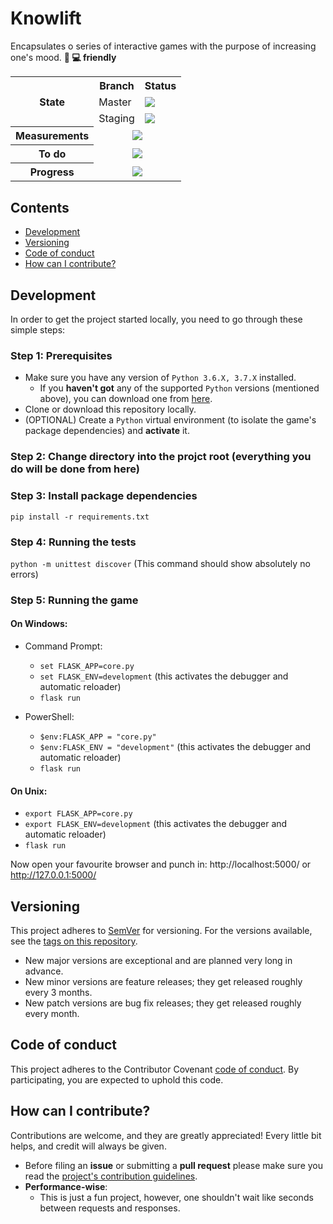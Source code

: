 # Knowlift

Encapsulates o series of interactive games with the purpose of increasing one's mood. **:iphone: :computer: friendly**

<table>
  <tr>
    <th rowspan="3">State</th>
    <th>Branch</th>
    <th>Status</th>
  </tr>
  <tr>
    <td>Master</td>
    <td>
      <a href="https://travis-ci.com/mariusmucenicu/knowlift/branches">
        <img src="https://travis-ci.com/mariusmucenicu/knowlift.svg?branch=master"></a>
    </td>
  </tr>
  <tr>
    <td>Staging</td>
    <td>
      <a href="https://travis-ci.com/mariusmucenicu/knowlift/branches">
        <img src="https://travis-ci.com/mariusmucenicu/knowlift.svg?branch=staging"></a>
    </td>
  </tr>
  <tr>
    <th>Measurements</th>
    <td colspan="2" align="center">
      <a href="https://codecov.io/gh/mariusmucenicu/knowlift">
        <img src="https://codecov.io/gh/mariusmucenicu/knowlift/branch/master/graph/badge.svg"></a>
    </td>
  </tr>
  <tr>
    <th>To do</th>
    <td colspan="2" align="center">
      <a href="https://github.com/mariusmucenicu/knowlift/issues">
        <img src="https://img.shields.io/github/issues/mariusmucenicu/knowlift.svg"></a>
    </td>
  </tr>
  <tr>
    <th>Progress</th>
    <td colspan="2" align="center">
      <a href="https://github.com/mariusmucenicu/knowlift/compare/1.0.0...master">
        <img src="https://img.shields.io/github/commits-since/mariusmucenicu/knowlift/1.0.0.svg"></a>
    </td>
  </tr>
</table>

## Contents
+ [Development](https://github.com/mariusmucenicu/knowlift#development)
+ [Versioning](https://github.com/mariusmucenicu/knowlift#versioning)
+ [Code of conduct](https://github.com/mariusmucenicu/knowlift#code-of-conduct)
+ [How can I contribute?](https://github.com/mariusmucenicu/knowlift#how-can-i-contribute)

## Development
In order to get the project started locally, you need to go through these simple steps:

### Step 1: Prerequisites
+ Make sure you have any version of `Python 3.6.X, 3.7.X` installed.
    + If you **haven't got** any of the supported `Python` versions (mentioned above), you can download one from [here](https://www.python.org/).
+ Clone or download this repository locally.
+ (OPTIONAL) Create a `Python` virtual environment (to isolate the game's package dependencies) and **activate** it.

### Step 2: Change directory into the projct root (everything you do will be done from here)

### Step 3: Install package dependencies
```pip install -r requirements.txt```

### Step 4: Running the tests
```python -m unittest discover``` (This command should show absolutely no errors)

### Step 5: Running the game
#### On Windows:
+ Command Prompt:
    + ```set FLASK_APP=core.py```
    + ```set FLASK_ENV=development``` (this activates the debugger and automatic reloader)
    + ```flask run```

+ PowerShell:
    + ```$env:FLASK_APP = "core.py"```
    + ```$env:FLASK_ENV = "development"``` (this activates the debugger and automatic reloader)
    + ```flask run```

#### On Unix:
+ ```export FLASK_APP=core.py```
+ ```export FLASK_ENV=development``` (this activates the debugger and automatic reloader)
+ ```flask run```

Now open your favourite browser and punch in: http://localhost:5000/ or http://127.0.0.1:5000/

## Versioning
This project adheres to [SemVer](http://semver.org/) for versioning.
For the versions available, see the [tags on this repository](https://github.com/mariusmucenicu/knowlift/tags).

- New major versions are exceptional and are planned very long in advance.
- New minor versions are feature releases; they get released roughly every 3 months.
- New patch versions are bug fix releases; they get released roughly every month.

## Code of conduct
This project adheres to the Contributor Covenant [code of conduct](https://github.com/mariusmucenicu/knowlift/blob/master/docs/CODE_OF_CONDUCT.md). By participating, you are expected to uphold this code.

## How can I contribute?
Contributions are welcome, and they are greatly appreciated! Every little bit helps, and credit will always be given.  

- Before filing an **issue** or submitting a **pull request** please make sure you read the [project's contribution guidelines](https://github.com/mariusmucenicu/knowlift/blob/master/docs/CONTRIBUTING.md).
- **Performance-wise**:
    - This is just a fun project, however, one shouldn't wait like seconds between requests and responses.  

